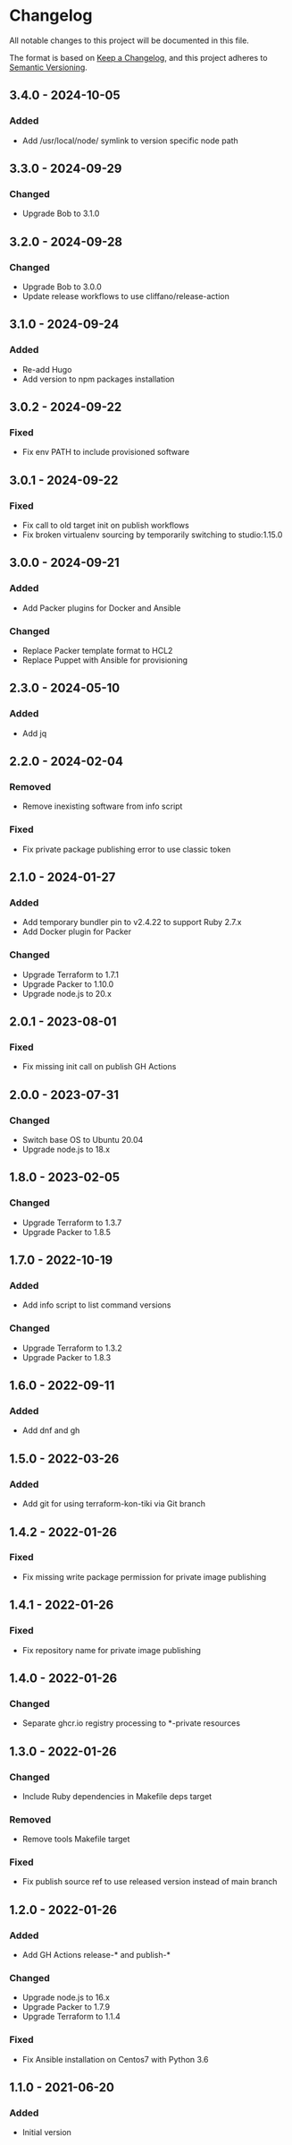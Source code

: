 # Changelog

All notable changes to this project will be documented in this file.

The format is based on [Keep a Changelog](https://keepachangelog.com/en/1.0.0/),
and this project adheres to [Semantic Versioning](https://semver.org/spec/v2.0.0.html).

## 3.4.0 - 2024-10-05
### Added
- Add /usr/local/node/ symlink to version specific node path

## 3.3.0 - 2024-09-29
### Changed
- Upgrade Bob to 3.1.0

## 3.2.0 - 2024-09-28
### Changed
- Upgrade Bob to 3.0.0
- Update release workflows to use cliffano/release-action

## 3.1.0 - 2024-09-24
### Added
- Re-add Hugo
- Add version to npm packages installation

## 3.0.2 - 2024-09-22
### Fixed
- Fix env PATH to include provisioned software

## 3.0.1 - 2024-09-22
### Fixed
- Fix call to old target init on publish workflows
- Fix broken virtualenv sourcing by temporarily switching to studio:1.15.0

## 3.0.0 - 2024-09-21
### Added
- Add Packer plugins for Docker and Ansible

### Changed
- Replace Packer template format to HCL2
- Replace Puppet with Ansible for provisioning

## 2.3.0 - 2024-05-10
### Added
- Add jq

## 2.2.0 - 2024-02-04
### Removed
- Remove inexisting software from info script

### Fixed
- Fix private package publishing error to use classic token

## 2.1.0 - 2024-01-27
### Added
- Add temporary bundler pin to v2.4.22 to support Ruby 2.7.x
- Add Docker plugin for Packer

### Changed
- Upgrade Terraform to 1.7.1
- Upgrade Packer to 1.10.0
- Upgrade node.js to 20.x

## 2.0.1 - 2023-08-01
### Fixed
- Fix missing init call on publish GH Actions

## 2.0.0 - 2023-07-31
### Changed
- Switch base OS to Ubuntu 20.04
- Upgrade node.js to 18.x

## 1.8.0 - 2023-02-05
### Changed
- Upgrade Terraform to 1.3.7
- Upgrade Packer to 1.8.5

## 1.7.0 - 2022-10-19
### Added
- Add info script to list command versions

### Changed
- Upgrade Terraform to 1.3.2
- Upgrade Packer to 1.8.3

## 1.6.0 - 2022-09-11
### Added
- Add dnf and gh

## 1.5.0 - 2022-03-26
### Added
- Add git for using terraform-kon-tiki via Git branch

## 1.4.2 - 2022-01-26
### Fixed
- Fix missing write package permission for private image publishing

## 1.4.1 - 2022-01-26
### Fixed
- Fix repository name for private image publishing

## 1.4.0 - 2022-01-26
### Changed
- Separate ghcr.io registry processing to *-private resources

## 1.3.0 - 2022-01-26
### Changed
- Include Ruby dependencies in Makefile deps target

### Removed
- Remove tools Makefile target

### Fixed
- Fix publish source ref to use released version instead of main branch

## 1.2.0 - 2022-01-26
### Added
- Add GH Actions release-* and publish-*

### Changed
- Upgrade node.js to 16.x
- Upgrade Packer to 1.7.9
- Upgrade Terraform to 1.1.4

### Fixed
- Fix Ansible installation on Centos7 with Python 3.6

## 1.1.0 - 2021-06-20
### Added
- Initial version
